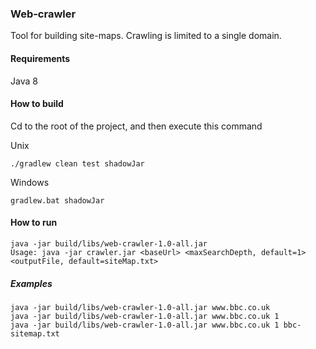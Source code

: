 ### Web-crawler

Tool for building site-maps.
Crawling is limited to a single domain. 


#### Requirements
Java 8

#### How to build
Cd to the root of the project, and then execute this command

Unix
```
./gradlew clean test shadowJar
```

Windows
```
gradlew.bat shadowJar
```

#### How to run

```
java -jar build/libs/web-crawler-1.0-all.jar
Usage: java -jar crawler.jar <baseUrl> <maxSearchDepth, default=1> <outputFile, default=siteMap.txt>
```
##### Examples
```
java -jar build/libs/web-crawler-1.0-all.jar www.bbc.co.uk
java -jar build/libs/web-crawler-1.0-all.jar www.bbc.co.uk 1
java -jar build/libs/web-crawler-1.0-all.jar www.bbc.co.uk 1 bbc-sitemap.txt
```

